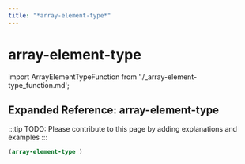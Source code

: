 ```yaml
---
title: "*array-element-type*"
---
```


# array-element-type

import ArrayElementTypeFunction from './_array-element-type_function.md';

<ArrayElementTypeFunction />

## Expanded Reference: array-element-type

:::tip
TODO: Please contribute to this page by adding explanations and examples
:::

```lisp
(array-element-type )
```
